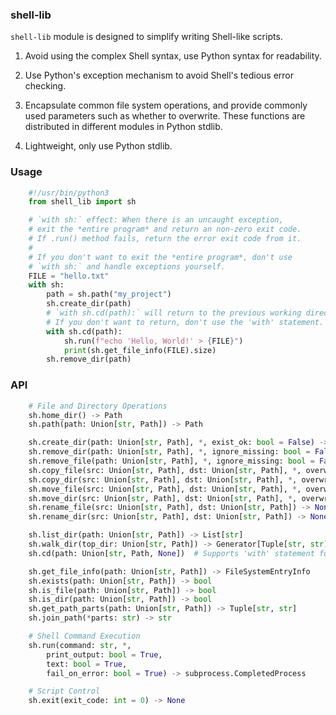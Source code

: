 ### shell-lib

`shell-lib` module is designed to simplify writing Shell-like scripts.

1. Avoid using the complex Shell syntax, use Python syntax for readability.

2. Use Python's exception mechanism to avoid Shell's tedious error checking.

3. Encapsulate common file system operations, and provide commonly used parameters such as whether to overwrite. These functions are distributed in different modules in Python stdlib.

4. Lightweight, only use Python stdlib.

### Usage

```python
    #!/usr/bin/python3
    from shell_lib import sh

    # `with sh:` effect: When there is an uncaught exception,
    # exit the *entire program* and return an non-zero exit code.
    # If .run() method fails, return the error exit code from it.
    #
    # If you don't want to exit the *entire program*, don't use
    # `with sh:` and handle exceptions yourself.
    FILE = "hello.txt"
    with sh:
        path = sh.path("my_project")
        sh.create_dir(path)
        # `with sh.cd(path):` will return to the previous working directory.
        # If you don't want to return, don't use the 'with' statement.
        with sh.cd(path):
            sh.run(f"echo 'Hello, World!' > {FILE}")
            print(sh.get_file_info(FILE).size)
        sh.remove_dir(path)
```

### API

```python
    # File and Directory Operations
    sh.home_dir() -> Path
    sh.path(path: Union[str, Path]) -> Path

    sh.create_dir(path: Union[str, Path], *, exist_ok: bool = False) -> None
    sh.remove_dir(path: Union[str, Path], *, ignore_missing: bool = False) -> None
    sh.remove_file(path: Union[str, Path], *, ignore_missing: bool = False) -> None
    sh.copy_file(src: Union[str, Path], dst: Union[str, Path], *, overwrite: bool = False) -> None
    sh.copy_dir(src: Union[str, Path], dst: Union[str, Path], *, overwrite: bool = False) -> None
    sh.move_file(src: Union[str, Path], dst: Union[str, Path], *, overwrite: bool = False) -> None
    sh.move_dir(src: Union[str, Path], dst: Union[str, Path], *, overwrite: bool = False) -> None
    sh.rename_file(src: Union[str, Path], dst: Union[str, Path]) -> None
    sh.rename_dir(src: Union[str, Path], dst: Union[str, Path]) -> None

    sh.list_dir(path: Union[str, Path]) -> List[str]
    sh.walk_dir(top_dir: Union[str, Path]) -> Generator[Tuple[str, str]]
    sh.cd(path: Union[str, Path, None])  # Supports 'with' statement for temporary directory change

    sh.get_file_info(path: Union[str, Path]) -> FileSystemEntryInfo
    sh.exists(path: Union[str, Path]) -> bool
    sh.is_file(path: Union[str, Path]) -> bool
    sh.is_dir(path: Union[str, Path]) -> bool
    sh.get_path_parts(path: Union[str, Path]) -> Tuple[str, str]
    sh.join_path(*parts: str) -> str

    # Shell Command Execution
    sh.run(command: str, *,
        print_output: bool = True,
        text: bool = True,
        fail_on_error: bool = True) -> subprocess.CompletedProcess

    # Script Control
    sh.exit(exit_code: int = 0) -> None
```